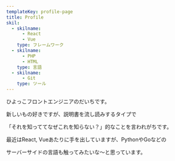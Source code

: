 ```yaml
---
templateKey: profile-page
title: Profile
skil:
  - skilname:
      - React
      - Vue
    type: フレームワーク
  - skilname:
      - PHP
      - HTML
    type: 言語
  - skilname:
      - Git
    type: ツール
---
```

ひよっこフロントエンジニアのだいちです。

新しいもの好きですが、説明書を流し読みするタイプで

「それを知っててなぜこれを知らない？」的なことを言われがちです。

最近はReact, Vueあたりに手を出していますが、PythonやGoなどの

サーバーサイドの言語も触ってみたいな～と思っています。
